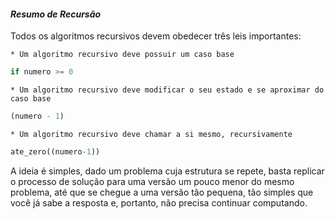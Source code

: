 #### __*Resumo de Recursão*__
Todos os algoritmos recursivos devem obedecer três leis importantes: 
    
    * Um algoritmo recursivo deve possuir um caso base 
    
~~~python
if numero >= 0
~~~
    
    * Um algoritmo recursivo deve modificar o seu estado e se aproximar do caso base
    
~~~python
(numero - 1) 
~~~
    
    * Um algoritmo recursivo deve chamar a si mesmo, recursivamente 

~~~python
ate_zero((numero-1))
~~~
    

A ideia é simples, dado um problema cuja estrutura se repete, basta replicar o processo de solução para uma versão um pouco menor do mesmo problema, até que se chegue a uma versão tão pequena, tão simples que você já sabe a resposta e, portanto, não precisa continuar computando.

